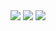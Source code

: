 <img src="https://github-readme-stats.vercel.app/api?username=Hugo0Vaz&show_icons=true&count_private=true&theme=gruvbox">
<img src="https://github-readme-stats.vercel.app/api/top-langs/?username=Hugo0Vaz&theme=gruvbox">
<img src="https://github-readme-streak-stats.herokuapp.com?user=Hugo0Vaz&theme=darcula">
